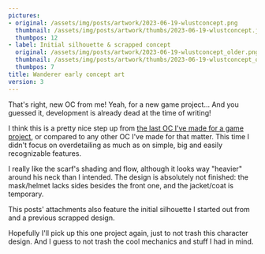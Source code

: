 ```yaml
---
pictures:
- original: /assets/img/posts/artwork/2023-06-19-wlustconcept.png
  thumbnail: /assets/img/posts/artwork/thumbs/2023-06-19-wlustconcept.jpg
  thumbpos: 12
- label: Initial silhouette & scrapped concept
  original: /assets/img/posts/artwork/2023-06-19-wlustconcept_older.png
  thumbnail: /assets/img/posts/artwork/thumbs/2023-06-19-wlustconcept_older.jpg
  thumbpos: 7
title: Wanderer early concept art
version: 3
---
```

That's right, new OC from me!
Yeah, for a new game project...
And you guessed it, development is already dead at the time of writing!

I think this is a pretty nice step up from [the last OC I've made for a game project](2022-11-14-ahhroguehackguy), or compared to any other OC I've made for that matter.
This time I didn't focus on overdetailing as much as on simple, big and easily recognizable features.

I really like the scarf's shading and flow, although it looks way "heavier" around his neck than I intended.
The design is absolutely not finished: the mask/helmet lacks sides besides the front one, and the jacket/coat is temporary.

This posts' attachments also feature the initial silhouette I started out from and a previous scrapped design.

Hopefully I'll pick up this one project again, just to not trash this character design.
And I guess to not trash the cool mechanics and stuff I had in mind.
